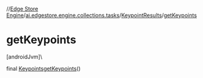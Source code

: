 //[Edge Store Engine](../../../index.md)/[ai.edgestore.engine.collections.tasks](../index.md)/[KeypointResults](index.md)/[getKeypoints](get-keypoints.md)

# getKeypoints

[androidJvm]\

final [Keypoints](../../ai.edgestore.engine.collections/-keypoints/index.md)[getKeypoints](get-keypoints.md)()
